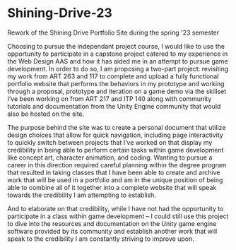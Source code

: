 # Shining-Drive-23
Rework of the Shining Drive Portfolio Site during the spring '23 semester

Choosing to pursue the independant project course, I would like to use the opportunity to participate in a
capstone project catered to my experience in the Web Design AAS and how it has aided me in an attempt
to pursue game development. In order to do so, I am proposing a two-part project: revisiting my work
from ART 263 and 117 to complete and upload a fully functional portfolio website that performs the
behaviors in my prototype and working through a proposal, prototype and iteration on a game demo via
the skillset I’ve been working on from ART 217 and ITP 140 along with community tutorials and
documentation from the Unity Engine community that would also be hosted on the site.

The purpose behind the site was to create a personal document that utilize design choices
that allow for quick navigation, including page interactivity to quickly switch between projects that I’ve
worked on that display my credibility in being able to perform certain tasks within game development
like concept art, character animation, and coding. Wanting to pursue a career in this direction required
careful planning within the degree program that resulted in taking classes that I have been able to
create and archive work that will be used in a portfolio and am in the unique position of being able to
combine all of it together into a complete website that will speak towards the credibility I am
attempting to establish.

And to elaborate on that credibility, while I have not had the opportunity to participate in a class within
game development – I could still use this project to dive into the resources and documentation on the Unity game
engine software provided by its community and establish another work that will speak to the credibility I
am constantly striving to improve upon.
